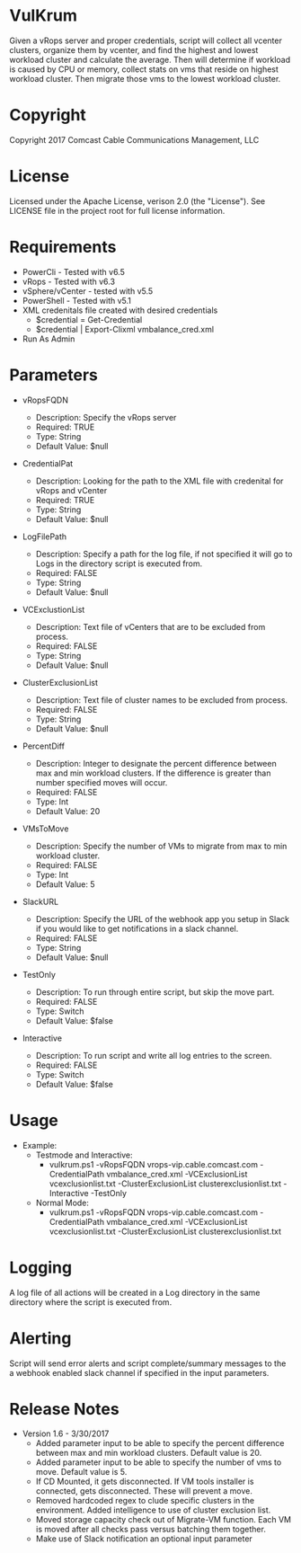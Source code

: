 # VulKrum
Given a vRops server and proper credentials, script will collect all vcenter clusters, organize them by vcenter, and find the highest and lowest workload cluster and calculate the average.  Then will determine if workload is caused by CPU or memory, collect stats	on vms that reside on highest workload cluster.  Then migrate those vms to the lowest 	workload cluster.

# Copyright
Copyright 2017 Comcast Cable Communications Management, LLC

# License
Licensed under the Apache License, verison 2.0 (the "License"). See LICENSE file in the project root for full license information.

# Requirements
  - PowerCli - Tested with v6.5
  - vRops - Tested with v6.3
  - vSphere/vCenter - tested with v5.5
  - PowerShell - Tested with v5.1
  - XML credenitals file created with desired credentials
	  - $credential = Get-Credential
	  - $credential | Export-Clixml vmbalance_cred.xml
  - Run As Admin

# Parameters
  - vRopsFQDN
	- Description:  Specify the vRops server
	- Required: TRUE
	- Type:  String
	- Default Value:  $null

  - CredentialPat
	- Description:  Looking for the path to the XML file with credenital for vRops and vCenter
	- Required:  TRUE
	- Type:  String
	- Default Value:  $null

  - LogFilePath
	- Description:  Specify a path for the log file, if not specified it will go to Logs in the directory script is executed from.
	- Required:  FALSE
	- Type:  String
	- Default Value:  $null

  - VCExclustionList
	 - Description:  Text file of vCenters that are to be excluded from process.
	 - Required:  FALSE
	 - Type:  String
	 - Default Value:  $null

  - ClusterExclusionList
	- Description:  Text file of cluster names to be excluded from process.
	- Required:  FALSE
	- Type:  String
	- Default Value:  $null

  - PercentDiff
	- Description:  Integer to designate the percent difference between max and min workload clusters.  If the difference is greater than number specified moves will occur. 
	- Required:  FALSE
	- Type:  Int
	- Default Value:  20
	
  - VMsToMove
	- Description:  Specify the number of VMs to migrate from max to min workload cluster.
	- Required:  FALSE
	- Type:  Int
	- Default Value:  5
	
  - SlackURL
	- Description:  Specify the URL of the webhook app you setup in Slack if you would like to get notifications in a slack channel.
	- Required:  FALSE
	- Type:  String
	- Default Value:  $null

  - TestOnly
	- Description:  To run through entire script, but skip the move part.
	- Required:  FALSE
	- Type:  Switch
	- Default Value:  $false

  - Interactive
	- Description:  To run script and write all log entries to the screen.
	- Required:  FALSE
	- Type:  Switch
	- Default Value:  $false

# Usage
- Example:
  - Testmode and Interactive:
  	- vulkrum.ps1 -vRopsFQDN vrops-vip.cable.comcast.com -CredentialPath vmbalance_cred.xml -VCExclusionList vcexclusionlist.txt -ClusterExclusionList clusterexclusionlist.txt -Interactive -TestOnly
  - Normal Mode:
  	- vulkrum.ps1 -vRopsFQDN vrops-vip.cable.comcast.com -CredentialPath vmbalance_cred.xml -VCExclusionList vcexclusionlist.txt -ClusterExclusionList clusterexclusionlist.txt

# Logging
A log file of all actions will be created in a Log directory in the same directory where the script is executed from.

# Alerting
Script will send error alerts and script complete/summary messages to the a webhook enabled slack channel if specified in the input parameters.

# Release Notes
- Version 1.6 - 3/30/2017
	- Added parameter input to be able to specify the percent difference between max and min workload clusters.  Default value is 20.
	- Added parameter input to be able to specify the number of vms to move.  Default value is 5.
	- If CD Mounted, it gets disconnected.  If VM tools installer is connected, gets disconnected.  These will prevent a move.
	- Removed hardcoded regex to clude specific clusters in the environment.  Added intelligence to use of cluster exclusion list.
	- Moved storage capacity check out of Migrate-VM function.  Each VM is moved after all checks pass versus batching them together.
	- Make use of Slack notification an optional input parameter
